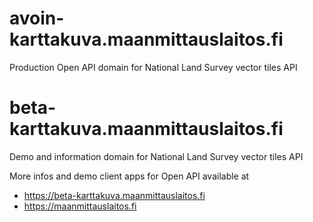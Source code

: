 # avoin-karttakuva.maanmittauslaitos.fi

Production Open API domain for National Land Survey vector tiles API

# beta-karttakuva.maanmittauslaitos.fi

Demo and information domain for National Land Survey vector tiles API

More infos and demo client apps for Open API available at 

- <https://beta-karttakuva.maanmittauslaitos.fi> 
- <https://maanmittauslaitos.fi>
